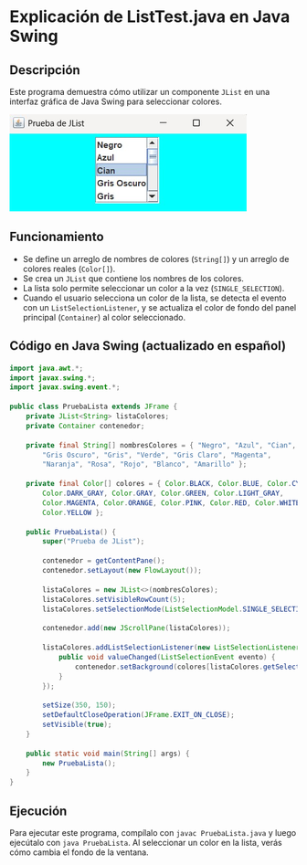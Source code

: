 # Explicación de ListTest.java en Java Swing

## Descripción
Este programa demuestra cómo utilizar un componente `JList` en una interfaz gráfica de Java Swing para seleccionar colores.

<img alt="Ejemplo de tipos de campos de texto" src="https://github.com/jumagoca78/POO/blob/main/20%20Java%20Swing%20Widgets/Todos%20codigos%20de%20los%20Widgets/imagenes/Lista.jpg">    

## Funcionamiento
- Se define un arreglo de nombres de colores (`String[]`) y un arreglo de colores reales (`Color[]`).
- Se crea un `JList` que contiene los nombres de los colores.
- La lista solo permite seleccionar un color a la vez (`SINGLE_SELECTION`).
- Cuando el usuario selecciona un color de la lista, se detecta el evento con un `ListSelectionListener`, y se actualiza el color de fondo del panel principal (`Container`) al color seleccionado.

## Código en Java Swing (actualizado en español)
```java
import java.awt.*;
import javax.swing.*;
import javax.swing.event.*;

public class PruebaLista extends JFrame {
    private JList<String> listaColores;
    private Container contenedor;

    private final String[] nombresColores = { "Negro", "Azul", "Cian",
        "Gris Oscuro", "Gris", "Verde", "Gris Claro", "Magenta",
        "Naranja", "Rosa", "Rojo", "Blanco", "Amarillo" };

    private final Color[] colores = { Color.BLACK, Color.BLUE, Color.CYAN,
        Color.DARK_GRAY, Color.GRAY, Color.GREEN, Color.LIGHT_GRAY,
        Color.MAGENTA, Color.ORANGE, Color.PINK, Color.RED, Color.WHITE,
        Color.YELLOW };

    public PruebaLista() {
        super("Prueba de JList");

        contenedor = getContentPane();
        contenedor.setLayout(new FlowLayout());

        listaColores = new JList<>(nombresColores);
        listaColores.setVisibleRowCount(5);
        listaColores.setSelectionMode(ListSelectionModel.SINGLE_SELECTION);

        contenedor.add(new JScrollPane(listaColores));

        listaColores.addListSelectionListener(new ListSelectionListener() {
            public void valueChanged(ListSelectionEvent evento) {
                contenedor.setBackground(colores[listaColores.getSelectedIndex()]);
            }
        });

        setSize(350, 150);
        setDefaultCloseOperation(JFrame.EXIT_ON_CLOSE);
        setVisible(true);
    }

    public static void main(String[] args) {
        new PruebaLista();
    }
}

```

## Ejecución
Para ejecutar este programa, compílalo con `javac PruebaLista.java` y luego ejecútalo con `java PruebaLista`. Al seleccionar un color en la lista, verás cómo cambia el fondo de la ventana.
